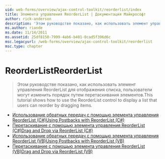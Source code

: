 ```yaml
---
uid: web-forms/overview/ajax-control-toolkit/reorderlist/index
title: Элемента управления ReorderList | Документация Майкрософт
author: rick-anderson
description: 'Этом руководстве показано, как использовать элемент управления ReorderList для отображения списка, пользователи могут изменить порядок путем перетаскивания элементов.'
ms.author: riande
ms.date: 11/14/2011
ms.assetid: 25df8150-7999-4ab6-b401-0cad5f396d6c
msc.legacyurl: /web-forms/overview/ajax-control-toolkit/reorderlist
msc.type: chapter
---
```

<a name="reorderlist"></a><span data-ttu-id="e76e8-103">ReorderList</span><span class="sxs-lookup"><span data-stu-id="e76e8-103">ReorderList</span></span>
====================
> <span data-ttu-id="e76e8-104">Этом руководстве показано, как использовать элемент управления ReorderList для отображения списка, пользователи могут изменить порядок путем перетаскивания элементов.</span><span class="sxs-lookup"><span data-stu-id="e76e8-104">This tutorial shows how to use the ReorderList control to display a list that users can reorder by dragging items.</span></span>


- [<span data-ttu-id="e76e8-105">Использование обратных передач с помощью элемента управления ReorderList (C#)</span><span class="sxs-lookup"><span data-stu-id="e76e8-105">Using Postbacks with ReorderList (C#)</span></span>](using-postbacks-with-reorderlist-cs.md)
- [<span data-ttu-id="e76e8-106">Перетаскивание с помощью элемента управления ReorderList (C#)</span><span class="sxs-lookup"><span data-stu-id="e76e8-106">Drag and Drop via ReorderList (C#)</span></span>](drag-and-drop-via-reorderlist-cs.md)
- [<span data-ttu-id="e76e8-107">Использование обратных передач с помощью элемента управления ReorderList (VB)</span><span class="sxs-lookup"><span data-stu-id="e76e8-107">Using Postbacks with ReorderList (VB)</span></span>](using-postbacks-with-reorderlist-vb.md)
- [<span data-ttu-id="e76e8-108">Перетаскивание с помощью элемента управления ReorderList (VB)</span><span class="sxs-lookup"><span data-stu-id="e76e8-108">Drag and Drop via ReorderList (VB)</span></span>](drag-and-drop-via-reorderlist-vb.md)
